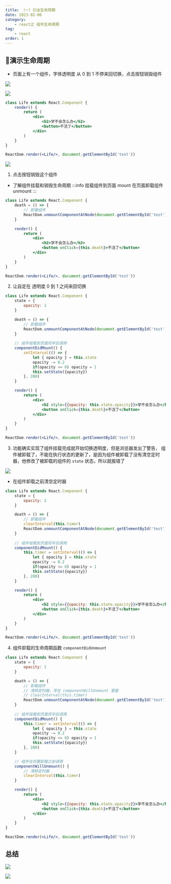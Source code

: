 ```yaml
---
title: （一）引出生命周期
date: 2023-02-06
category:
    - react之 组件生命周期
tag: 
    - react
order: 1
---
```


## 🐷演示生命周期
- 页面上有一个组件，字体透明度 从 0 到 1 不停来回切换，点击按钮销毁组件

![](https://image.zswei.xyz/img/202302051105650.png)

![](https://image.zswei.xyz/img/202302051051807.png)

```jsx
class Life extends React.Component {
    render() {
        return (
            <div>
                <h2>学不会怎么办</h2>
                <button>不活了</button>
            </div>
        )
    }
}

ReactDom.render(<Life/>, document.getElementById('test'))
```

![](https://image.zswei.xyz/img/202302051055165.png)

1. 点击按钮销毁这个组件
  - 了解组件挂载和销毁生命周期
  :::info 
  挂载组件到页面    mount
  在页面卸载组件    unmount
  :::

```jsx
class Life extends React.Component {
    death = () => {
        // 卸载组件
        ReactDom.unmountComponentAtNode(document.getElementById('test'))
    }

    render() {
        return (
            <div>
                <h2>学不会怎么办</h2>
                <button onClick={this.death}>不活了</button>
            </div>
        )
    }
}

ReactDom.render(<Life/>, document.getElementById('test'))
```

2. 让自定在 透明度 0 到 1 之间来回切换
```jsx
class Life extends React.Component {
    state = {
        opacity: 1
    }

    death = () => {
        // 卸载组件
        ReactDom.unmountComponentAtNode(document.getElementById('test'))
    }
    
    // 组件挂载到页面完毕后调用
    componentDidMount() {
        setInterval(() => {
            let { opacity } = this.state
            opacity -= 0.2
            if(opacity <= 0) opacity = 1
            this.setState({opacity})
        }, 200)
    }

    render() {
        return (
            <div>
                <h2 style={{opacity: this.state.opacity}}>学不会怎么办</h2>
                <button onClick={this.death}>不活了</button>
            </div>
        )
    }
}

ReactDom.render(<Life/>, document.getElementById('test'))
```

3. 功能确实实现了组件挂载完成就开始切换透明度，但是浏览器发出了警告，
组件被卸载了，不能在执行状态的更新了，是因为组件被卸载了没有清空定时器，他修改了被卸载的组件的 `state` 状态，所以就报错了

![](https://image.zswei.xyz/img/202302051130441.png)

    
- 在组件卸载之前清空定时器
```jsx
class Life extends React.Component {
    state = {
        opacity: 1
    }

    death = () => {
        // 卸载组件
        clearInterval(this.timer)
        ReactDom.unmountComponentAtNode(document.getElementById('test'))
    }
    
    // 组件挂载到页面完毕后调用
    componentDidMount() {
        this.timer = setInterval(() => {
            let { opacity } = this.state
            opacity -= 0.2
            if(opacity <= 0) opacity = 1
            this.setState({opacity})
        }, 200)
    }

    render() {
        return (
            <div>
                <h2 style={{opacity: this.state.opacity}}>学不会怎么办</h2>
                <button onClick={this.death}>不活了</button>
            </div>
        )
    }
}

ReactDom.render(<Life/>, document.getElementById('test'))
```

4. 组件卸载的生命周期函数 `componentDidUnmount`
```jsx
class Life extends React.Component {
    state = {
        opacity: 1
    }

    death = () => {
        // 卸载组件
        // 清除定时器，写在 componentWillUnmount 里面
        // clearInterval(this.timer)
        ReactDom.unmountComponentAtNode(document.getElementById('test'))
    }
    
    // 组件挂载到页面完毕后调用
    componentDidMount() {
        this.timer = setInterval(() => {
            let { opacity } = this.state
            opacity -= 0.2
            if(opacity <= 0) opacity = 1
            this.setState({opacity})
        }, 200)
    }

    // 组件在将要卸载之前调用
    componentWillUnmount() {
        // 清除定时器
        clearInterval(this.timer)
    }

    render() {
        return (
            <div>
                <h2 style={{opacity: this.state.opacity}}>学不会怎么办</h2>
                <button onClick={this.death}>不活了</button>
            </div>
        )
    }
}

ReactDom.render(<Life/>, document.getElementById('test'))
```

## 总结
![](https://image.zswei.xyz/img/202302051146381.png)

![](https://image.zswei.xyz/img/202302051151119.png)